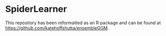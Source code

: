 # SpiderLearner

This repository has been reformatted as an R package and can be found at https://github.com/katehoffshutta/ensembleGGM.
